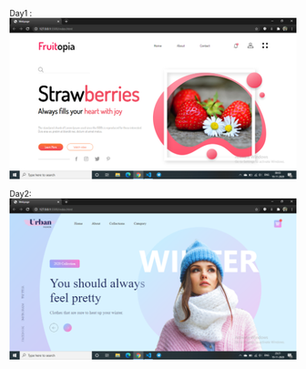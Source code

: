 Day1 :
![](https://github.com/sakshi771/7-days-of-css/blob/master/Screenshots/SS1.png)


Day2:
![](https://github.com/sakshi771/7-days-of-css/blob/master/Screenshots/SS2.png)
